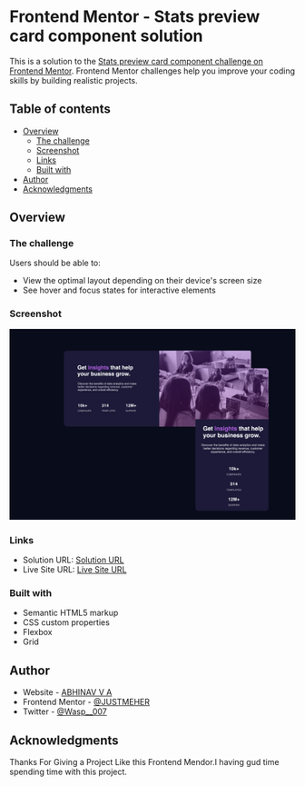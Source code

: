 # Frontend Mentor - Stats preview card component solution

This is a solution to the [Stats preview card component challenge on Frontend Mentor](https://www.frontendmentor.io/challenges/stats-preview-card-component-8JqbgoU62). Frontend Mentor challenges help you improve your coding skills by building realistic projects. 

## Table of contents

- [Overview](#overview)
  - [The challenge](#the-challenge)
  - [Screenshot](#screenshot)
  - [Links](#links)
  - [Built with](#built-with)
- [Author](#author)
- [Acknowledgments](#acknowledgments)


## Overview

### The challenge

Users should be able to:

- View the optimal layout depending on their device's screen size
- See hover and focus states for interactive elements

### Screenshot

![Screenshot](Screenshot.png)


### Links

- Solution URL: [Solution URL](https://github.com/JUSTMEHER/product-preview-frontend)
- Live Site URL: [Live Site URL ](https://justmeher.github.io/product-preview-frontend/)


### Built with

- Semantic HTML5 markup
- CSS custom properties
- Flexbox
- Grid



## Author

- Website - [ABHINAV V A](https://justmeher.github.io/ABHINAV/)
- Frontend Mentor - [@JUSTMEHER](https://www.frontendmentor.io/profile/JUSTMEHER)
- Twitter - [@Wasp__007](https://www.twitter.com/Wasp__007)

## Acknowledgments

Thanks For Giving a Project Like this Frontend Mendor.I having gud time spending time with this project.
